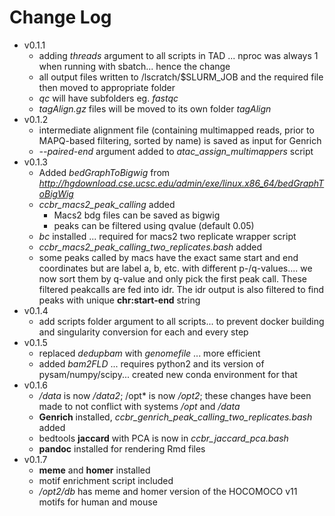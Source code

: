 # Change Log

- v0.1.1
  - adding *threads* argument to all scripts in TAD ... nproc was always 1 when running with sbatch... hence the change
  - all output files written to /lscratch/$SLURM_JOB and the required file then moved to appropriate folder
  - *qc* will have subfolders eg. *fastqc*
  - *tagAlign.gz* files will be moved to its own folder *tagAlign*
- v0.1.2
  - intermediate alignment file (containing multimapped reads, prior to MAPQ-based filtering, sorted by name) is saved as input for Genrich
  - *--paired-end* argument added to *atac_assign_multimappers* script
- v0.1.3
  - Added *bedGraphToBigwig* from *http://hgdownload.cse.ucsc.edu/admin/exe/linux.x86_64/bedGraphToBigWig*
  - *ccbr_macs2_peak_calling* added
    - Macs2 bdg files can be saved as bigwig
    - peaks can be filtered using qvalue (default 0.05)
  - *bc* installed ... required for macs2 two replicate wrapper script
  - *ccbr_macs2_peak_calling_two_replicates.bash* added
  - some peaks called by macs have the exact same start and end coordinates but are label a, b, etc. with different p-/q-values.... we now sort them by q-value and only pick the first peak call. These filtered peakcalls are fed into idr. The idr output is also filtered to find peaks with unique **chr:start-end** string
- v0.1.4
  - add scripts folder argument to all scripts... to prevent docker building and singularity conversion for each and every step
- v0.1.5
  - replaced *dedupbam* with *genomefile* ... more efficient
  - added *bam2FLD* ... requires python2 and its version of pysam/numpy/scipy... created new conda environment for that
- v0.1.6
  - */data* is now */data2*; /opt* is now */opt2*; these changes have been made to not conflict with systems */opt* and */data*
  - **Genrich** installed, *ccbr_genrich_peak_calling_two_replicates.bash* added
  - bedtools **jaccard** with PCA is now in *ccbr_jaccard_pca.bash*
  - **pandoc** installed for rendering Rmd files
- v0.1.7
  - **meme** and **homer** installed
  - motif enrichment script included
  - */opt2/db* has meme and homer version of the HOCOMOCO v11 motifs for human and mouse

# 
